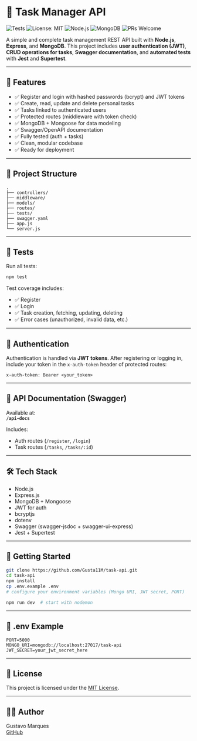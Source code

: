 # 🧠 Task Manager API

![Tests](https://img.shields.io/badge/tests-passing-brightgreen)
![License: MIT](https://img.shields.io/badge/license-MIT-blue.svg)
![Node.js](https://img.shields.io/badge/node-18.x-brightgreen)
![MongoDB](https://img.shields.io/badge/mongodb-%20green)
![PRs Welcome](https://img.shields.io/badge/PRs-welcome-blue)

A simple and complete task management REST API built with **Node.js**, **Express**, and **MongoDB**. This project includes **user authentication (JWT)**, **CRUD operations for tasks**, **Swagger documentation**, and **automated tests** with **Jest** and **Supertest**.

---

## 📌 Features

- ✅ Register and login with hashed passwords (bcrypt) and JWT tokens  
- ✅ Create, read, update and delete personal tasks  
- ✅ Tasks linked to authenticated users  
- ✅ Protected routes (middleware with token check)  
- ✅ MongoDB + Mongoose for data modeling  
- ✅ Swagger/OpenAPI documentation  
- ✅ Fully tested (auth + tasks)  
- ✅ Clean, modular codebase  
- ✅ Ready for deployment  

---

## 📂 Project Structure

```
.
├── controllers/
├── middleware/
├── models/
├── routes/
├── tests/
├── swagger.yaml
├── app.js
└── server.js
```

---

## 🧪 Tests

Run all tests:

```bash
npm test
```

Test coverage includes:

- ✅ Register  
- ✅ Login  
- ✅ Task creation, fetching, updating, deleting  
- ✅ Error cases (unauthorized, invalid data, etc.)  

---

## 🔐 Authentication

Authentication is handled via **JWT tokens**. After registering or logging in, include your token in the `x-auth-token` header of protected routes:

```http
x-auth-token: Bearer <your_token>
```

---

## 📄 API Documentation (Swagger)

Available at:  
**`/api-docs`**

Includes:

- Auth routes (`/register`, `/login`)  
- Task routes (`/tasks`, `/tasks/:id`)  

---

## 🛠️ Tech Stack

- Node.js  
- Express.js  
- MongoDB + Mongoose  
- JWT for auth  
- bcryptjs  
- dotenv  
- Swagger (swagger-jsdoc + swagger-ui-express)  
- Jest + Supertest  

---

## 🚀 Getting Started

```bash
git clone https://github.com/Gusta11M/task-api.git
cd task-api
npm install
cp .env.example .env
# configure your environment variables (Mongo URI, JWT secret, PORT)

npm run dev  # start with nodemon
```

---

## 📌 .env Example

```env
PORT=5000
MONGO_URI=mongodb://localhost:27017/task-api
JWT_SECRET=your_jwt_secret_here
```

---

## 📝 License

This project is licensed under the [MIT License](LICENSE).

---

## 🙋‍♂️ Author

Gustavo Marques  
[GitHub](https://github.com/Gusta11M)

